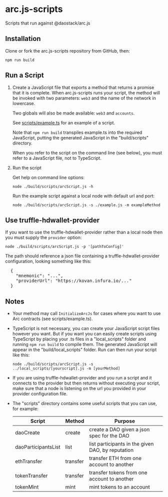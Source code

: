 # arc.js-scripts
Scripts that run against @daostack/arc.js

## Installation

Clone or fork the arc.js-scripts repository from GitHub, then:

```
npm run build
```

## Run a Script

1. Create a JavaScript file that exports a method that returns a promise that it is complete.
 When arc.js-scripts runs your script, the method will be invoked with two parameters: `web3` and the name of the network in lowercase.
 
    Two globals will also be made available: `web3` and `accounts`.
 
    See [scripts/example.ts](https://github.com/dkent600/arc.js-scripts/blob/master/scripts/example.ts) for an example of a script.
    
    Note that `npm run build` transpiles example.ts into the required JavaScript, putting the generated JavaScript in the "build/scripts" directory.
    
    When you refer to the script on the command line (see below), you must refer to a JavaScript file, not to TypeScript.

2. Run the script

    Get help on command line options:
    
    `node ./build/scripts/arcScript.js -h`

    Run the example script against a local node with default url and port:

    `node ./build/scripts/arcScript.js -s ./example.js -m exampleMethod`

## Use truffle-hdwallet-provider

  If you want to use the truffle-hdwallet-provider rather than a local node then you must supply the `provider` option:

  `node ./build/scripts/arcScript.js -p '[pathToConfig]'`

  The path should reference a json file containing a truffle-hdwallet-provider configuration, looking something like this:

  <pre>
  {
    "mnemonic": "...",
    "providerUrl": "https://kovan.infura.io/..."
  }</pre>
    
## Notes

* Your method may call `InitializeArcJs` for cases where you want to use Arc contracts (see scripts/example.ts).

* TypeScript is not necessary, you can create your JavaScript script files however you want.  But if you want you can easily create scripts using TypeScript by placing your .ts files in a "local_scripts" folder and running `npm run build` to compile them.  The generated JavaScript will appear in the "build/local_scripts" folder.  Run can then run your script like this:

    `node ./build/scripts/arcScript.js -s ../local_scripts/[yourscript].js -m [yourMethod]`

* If you are using truffle-hdwallet-provider and you run a script and it connects to the provider but then returns without executing your script, make sure that a node is listening on the url you
provided in your provider configuration file.

* The "scripts" directory contains some useful scripts that you can use, for example:


    Script | Method | Purpose
    ---------|---------|----------
    daoCreate | create | create a DAO given a json spec for the DAO
    daoParticipantsList | list | list participants in the given DAO, by reputation
    ethTransfer | transfer | transfer ETH from one account to another
    tokenTransfer | transfer | transfer tokens from one account to another
    tokenMint | mint | mint tokens to an account
